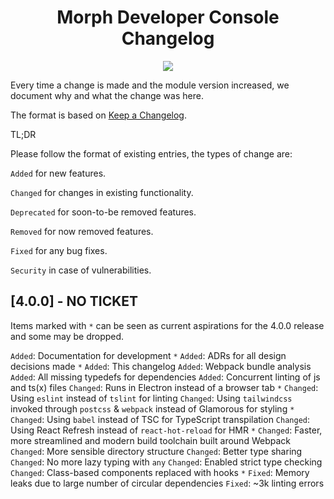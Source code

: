 <h1 align="center">Morph Developer Console Changelog</h1>
<p align="center">
    <a href="https://npm.morph.int.tools.bbc.co.uk/morph-developer-console" target="_blank">
        <img src="https://img.shields.io/badge/morph-npm-2C82C9.svg?style=flat-square">
    </a>
</p>

Every time a change is made and the module version increased, we document why and what the change was here.

The format is based on [Keep a Changelog](https://keepachangelog.com/en/1.0.0/).

TL;DR

Please follow the format of existing entries, the types of change are:

`Added` for new features.

`Changed` for changes in existing functionality.

`Deprecated` for soon-to-be removed features.

`Removed` for now removed features.

`Fixed` for any bug fixes.

`Security` in case of vulnerabilities.

## [4.0.0] - NO TICKET

Items marked with `*` can be seen as current aspirations for the 4.0.0 release and some may be dropped.

`Added`: Documentation for development `*`
`Added`: ADRs for all design decisions made `*`
`Added`: This changelog
`Added`: Webpack bundle analysis
`Added`: All missing typedefs for dependencies
`Added`: Concurrent linting of js and ts(x) files
`Changed`: Runs in Electron instead of a browser tab `*`
`Changed`: Using `eslint` instead of `tslint` for linting
`Changed`: Using `tailwindcss` invoked through `postcss` & `webpack` instead of Glamorous for styling `*`
`Changed`: Using `babel` instead of TSC for TypeScript transpilation
`Changed`: Using React Refresh instead of `react-hot-reload` for HMR `*`
`Changed`: Faster, more streamlined and modern build toolchain built around Webpack
`Changed`: More sensible directory structure
`Changed`: Better type sharing
`Changed`: No more lazy typing with `any`
`Changed`: Enabled strict type checking
`Changed`: Class-based components replaced with hooks `*`
`Fixed`: Memory leaks due to large number of circular dependencies
`Fixed`: ~3k linting errors

